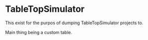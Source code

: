 # TableTopSimulator
This exist for the purpos of dumping TableTopSimulator projects to.

Main thing being a custom table.

